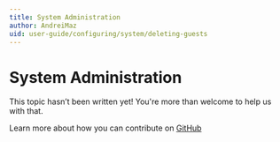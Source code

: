 ```yaml
---
title: System Administration
author: AndreiMaz
uid: user-guide/configuring/system/deleting-guests
---
```

# System Administration

This topic hasn’t been written yet! You're more than welcome to help us with that.

Learn more about how you can contribute on [GitHub](https://github.com/nopSolutions/nopCommerce-Docs/blob/master/CONTRIBUTING.md)